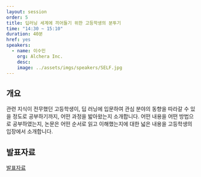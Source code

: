```yaml
---
layout: session
order: 5
title: 딥러닝 세계에 끼어들기 위한 고등학생의 분투기
time: "14:30 ~ 15:10"
duration: 40분
href: yes
speakers:
  - name: 이수민
    org: Alchera Inc.
    desc:
    image: ../assets/imgs/speakers/SELF.jpg
---
```

## 개요
관련 지식이 전무했던 고등학생이, 딥 러닝에 입문하여 관심 분야의 동향을 따라갈 수 있을 정도로 공부하기까지, 어떤 과정을 밟아왔는지 소개합니다.
어떤 내용을 어떤 방법으로 공부하였는지, 논문은 어떤 순서로 읽고 이해했는지에 대한 넓은 내용을 고등학생의 입장에서 소개합니다.

## 발표자료
<a class="btn btn-primary" href="https://www.slideshare.net/UbuntuKorea/ss-122568570" role="button"><i class="far fa-calendar-alt"></i> 발표자료</a>
